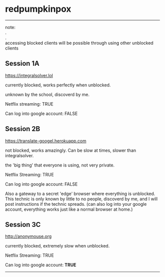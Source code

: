 # redpumpkinpox
___________________________________

note:  
.  
.  
accessing blocked clients will be possible through using other unblocked clients


Session 1A
-

https://integralsolver.lol

currently blocked, works perfectly when unblocked.

unknown by the school, discoverd by me.

Netflix streaming: TRUE

Can log into google account: FALSE


Session 2B
-


https://translate-googel.herokuapp.com

not blocked, works amazingly.
Can be slow at times, slower than integralsolver.

the 'big thing' that everyone is using, not very private.

Netflix Streaming: TRUE

Can log into google account: FALSE

Also a gateway to a secret 'edge' browser where everything is unblocked.
This technic is only known by little to no people, discoverd by me, and I will post instructions if the technic spreads.
(can also log into your google account, everything works just like a normal browser at home.)


Session 3C
-


http://anonymouse.org

currently blocked, extremely slow when unblocked.

Netflix Streaming: TRUE

Can log into google account: **TRUE**

________________________________________________

